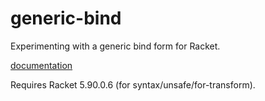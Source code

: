 generic-bind
=============

Experimenting with a generic bind form for Racket.

[documentation](http://stchang.github.io/generic-bind/generic-bind.html)

Requires Racket 5.90.0.6 (for syntax/unsafe/for-transform).